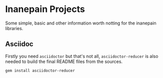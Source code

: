 # Inanepain Projects

Some simple, basic and other information worth notting for the inanepain libraries.

## Asciidoc

Firstly you need `asciidoctor` but that's not all, `asciidoctor-reducer` is also needed to build the final README files from the sources.

```
gem install asciidoctor-reducer
```
